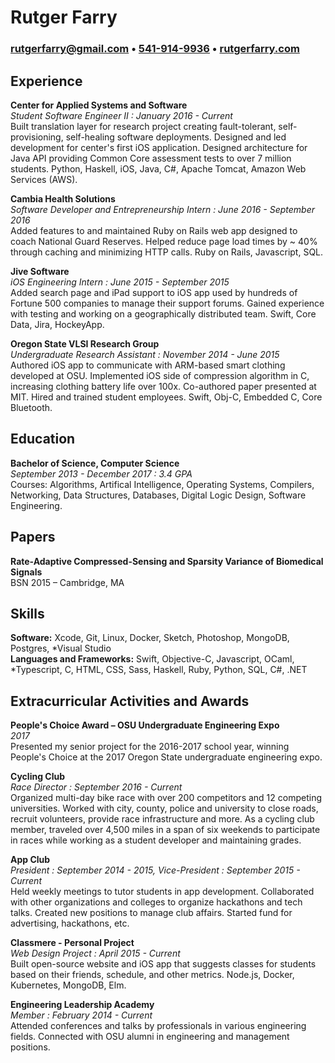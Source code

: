 # Rutger Farry
### [rutgerfarry@gmail.com](mailto:rutgerfarry@gmail.com) • [541-914-9936](tel:541-914-9936) • [rutgerfarry.com](http://rutgerfarry.com)

## Experience
**Center for Applied Systems and Software** \
*Student Software Engineer II : January 2016 - Current* \
Built translation layer for research project creating fault-tolerant,
self-provisioning, self-healing software deployments. Designed and led
development for center's first iOS application. Designed architecture for
Java API providing Common Core assessment tests to over 7 million students.
Python, Haskell, iOS, Java, C#, Apache Tomcat, Amazon Web Services (AWS).

**Cambia Health Solutions** \
*Software Developer and Entrepreneurship Intern : June 2016 - September 2016* \
Added features to and maintained Ruby on Rails web app designed to coach
National Guard Reserves. Helped reduce page load times by ~ 40% through
caching and minimizing HTTP calls. Ruby on Rails, Javascript, SQL.

**Jive Software** \
*iOS Engineering Intern : June 2015 - September 2015* \
Added search page and iPad support to iOS app used by hundreds of Fortune 500
companies to manage their support forums. Gained experience with testing and
working on a geographically distributed team. Swift, Core Data, Jira,
HockeyApp.

**Oregon State VLSI Research Group** \
*Undergraduate Research Assistant : November 2014 - June 2015* \
Authored iOS app to communicate with ARM-based smart clothing developed at
OSU. Implemented iOS side of compression algorithm in C, increasing clothing
battery life over 100x. Co-authored paper presented at MIT. Hired and trained
student employees. Swift, Obj-C, Embedded C, Core Bluetooth.

## Education
**Bachelor of Science, Computer Science** \
*September 2013 - December 2017 : 3.4 GPA* \
Courses: Algorithms, Artifical Intelligence, Operating Systems, Compilers,
Networking, Data Structures, Databases, Digital Logic Design, Software
Engineering.

## Papers
**Rate-Adaptive Compressed-Sensing and Sparsity Variance of Biomedical Signals** \
BSN 2015 – Cambridge, MA

## Skills
**Software:** Xcode, Git, Linux, Docker, Sketch, Photoshop, MongoDB, Postgres,
*Visual Studio \
**Languages and Frameworks:** Swift, Objective-C, Javascript, OCaml,
*Typescript, C, HTML, CSS, Sass, Haskell, Ruby, Python, SQL, C#, .NET

## Extracurricular Activities and Awards
**People's Choice Award – OSU Undergraduate Engineering Expo** \
*2017* \
Presented my senior project for the 2016-2017 school year, winning People's
Choice at the 2017 Oregon State undergraduate engineering expo.

**Cycling Club** \
*Race Director : September 2016 - Current* \
Organized multi-day bike race with over 200 competitors and 12 competing
universities. Worked with city, county, police and university to close roads,
recruit volunteers, provide race infrastructure and more. As a cycling club
member, traveled over 4,500 miles in a span of six weekends to participate in
races while working as a student developer and maintaining grades.

**App Club** \
*President : September 2014 - 2015, Vice-President : September 2015 - Current* \
Held weekly meetings to tutor students in app development. Collaborated with
other organizations and colleges to organize hackathons and tech talks.
Created new positions to manage club affairs. Started fund for advertising,
hackathons, etc.

**Classmere - Personal Project** \
*Web Design Project : April 2015 - Current* \
Built open-source website and iOS app that suggests classes for students
based on their friends, schedule, and other metrics. Node.js, Docker,
Kubernetes, MongoDB, Elm.

**Engineering Leadership Academy** \
*Member : February 2014 - Current* \
Attended conferences and talks by professionals in various engineering
fields. Connected with OSU alumni in engineering and management positions.

